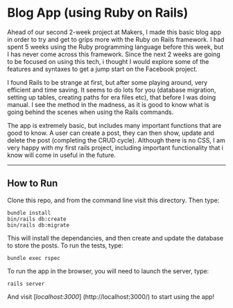 # Blog App (using Ruby on Rails)

Ahead of our second 2-week project at Makers, I made this basic blog app in order to try and get to grips more with the Ruby on Rails framework. I had spent 5 weeks using the Ruby programming language before this week, but I has never come across this framework. Since the next 2 weeks are going to be focused on using this tech, i thought I would explore some of the features and syntaxes to get a jump start on the Facebook project.

I found Rails to be strange at first, but after some playing around, very efficient and time saving. It seems to do lots for you (database migration, setting up tables, creating paths for era files etc), that before I was doing manual. I see the method in the madness, as it is good to know what is going behind the scenes when using the Rails commands.

The app is extremely basic, but includes many important functions that are good to know. A user can create a post, they can then show, update and delete the post (completing the CRUD cycle). Although there is no CSS, I am very happy with my first rails project, including important functionality that i know will come in useful in the future.

---

## How to Run

Clone this repo, and from the command line visit this directory. Then type:

```
bundle install
bin/rails db:create
bin/rails db:migrate
```

This will install the dependancies, and then create and update the database to store the posts. To run the tests, type:

```
bundle exec rspec
```

To run the app in the browser, you will need to launch the server, type:

```
rails server
```

And visit [*localhost:3000*] (http://localhost:3000/) to start using the app!
